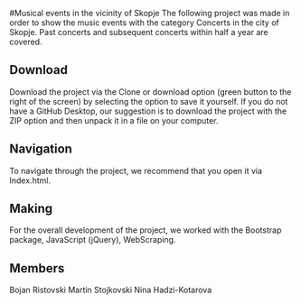 #Musical events in the vicinity of Skopje
The following project was made in order to show the music events with the category Concerts in the city of Skopje. Past concerts and subsequent concerts within half a year are covered.

## Download
Download the project via the Clone or download option (green button to the right of the screen) by selecting the option to save it yourself. If you do not have a GitHub Desktop, our suggestion is to download the project with the ZIP option and then unpack it in a file on your computer.

## Navigation
To navigate through the project, we recommend that you open it via Index.html.

## Making
For the overall development of the project, we worked with the Bootstrap package, JavaScript (jQuery), WebScraping.

## Members
Bojan Ristovski
Martin Stojkovski
Nina Hadzi-Kotarova